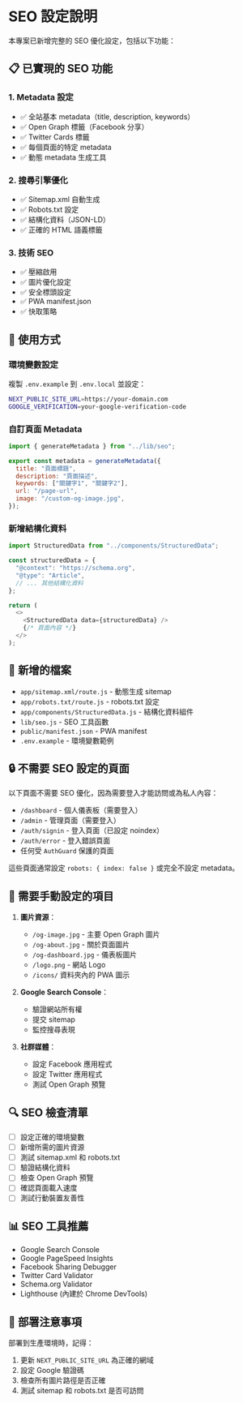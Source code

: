 # SEO 設定說明

本專案已新增完整的 SEO 優化設定，包括以下功能：

## 📋 已實現的 SEO 功能

### 1. Metadata 設定

- ✅ 全站基本 metadata（title, description, keywords）
- ✅ Open Graph 標籤（Facebook 分享）
- ✅ Twitter Cards 標籤
- ✅ 每個頁面的特定 metadata
- ✅ 動態 metadata 生成工具

### 2. 搜尋引擎優化

- ✅ Sitemap.xml 自動生成
- ✅ Robots.txt 設定
- ✅ 結構化資料（JSON-LD）
- ✅ 正確的 HTML 語義標籤

### 3. 技術 SEO

- ✅ 壓縮啟用
- ✅ 圖片優化設定
- ✅ 安全標頭設定
- ✅ PWA manifest.json
- ✅ 快取策略

## 🔧 使用方式

### 環境變數設定

複製 `.env.example` 到 `.env.local` 並設定：

```bash
NEXT_PUBLIC_SITE_URL=https://your-domain.com
GOOGLE_VERIFICATION=your-google-verification-code
```

### 自訂頁面 Metadata

```javascript
import { generateMetadata } from "../lib/seo";

export const metadata = generateMetadata({
  title: "頁面標題",
  description: "頁面描述",
  keywords: ["關鍵字1", "關鍵字2"],
  url: "/page-url",
  image: "/custom-og-image.jpg",
});
```

### 新增結構化資料

```javascript
import StructuredData from "../components/StructuredData";

const structuredData = {
  "@context": "https://schema.org",
  "@type": "Article",
  // ... 其他結構化資料
};

return (
  <>
    <StructuredData data={structuredData} />
    {/* 頁面內容 */}
  </>
);
```

## 📁 新增的檔案

- `app/sitemap.xml/route.js` - 動態生成 sitemap
- `app/robots.txt/route.js` - robots.txt 設定
- `app/components/StructuredData.js` - 結構化資料組件
- `lib/seo.js` - SEO 工具函數
- `public/manifest.json` - PWA manifest
- `.env.example` - 環境變數範例

## 🔒 不需要 SEO 設定的頁面

以下頁面不需要 SEO 優化，因為需要登入才能訪問或為私人內容：

- `/dashboard` - 個人儀表板（需要登入）
- `/admin` - 管理頁面（需要登入）
- `/auth/signin` - 登入頁面（已設定 noindex）
- `/auth/error` - 登入錯誤頁面
- 任何受 `AuthGuard` 保護的頁面

這些頁面通常設定 `robots: { index: false }` 或完全不設定 metadata。

## 🎯 需要手動設定的項目

1. **圖片資源**：

   - `/og-image.jpg` - 主要 Open Graph 圖片
   - `/og-about.jpg` - 關於頁面圖片
   - `/og-dashboard.jpg` - 儀表板圖片
   - `/logo.png` - 網站 Logo
   - `/icons/` 資料夾內的 PWA 圖示

2. **Google Search Console**：

   - 驗證網站所有權
   - 提交 sitemap
   - 監控搜尋表現

3. **社群媒體**：
   - 設定 Facebook 應用程式
   - 設定 Twitter 應用程式
   - 測試 Open Graph 預覽

## 🔍 SEO 檢查清單

- [ ] 設定正確的環境變數
- [ ] 新增所需的圖片資源
- [ ] 測試 sitemap.xml 和 robots.txt
- [ ] 驗證結構化資料
- [ ] 檢查 Open Graph 預覽
- [ ] 確認頁面載入速度
- [ ] 測試行動裝置友善性

## 📊 SEO 工具推薦

- Google Search Console
- Google PageSpeed Insights
- Facebook Sharing Debugger
- Twitter Card Validator
- Schema.org Validator
- Lighthouse (內建於 Chrome DevTools)

## 🚀 部署注意事項

部署到生產環境時，記得：

1. 更新 `NEXT_PUBLIC_SITE_URL` 為正確的網域
2. 設定 Google 驗證碼
3. 檢查所有圖片路徑是否正確
4. 測試 sitemap 和 robots.txt 是否可訪問
